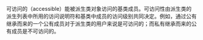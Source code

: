 可访问的（accessible）能被派生类对象访问的基类成员。可访问性由派生类的派生列表中所用的访问说明符和基类中成员的访问级别共同决定。例如，通过公有继承而来的一个公有成员对于派生类的用户来说是可访问的；而私有继承而来的公有成员是不可访问的。
